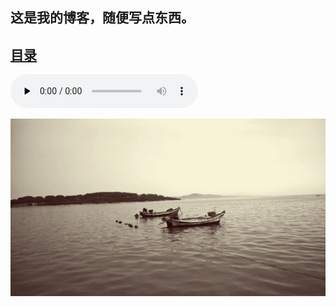 <!-- 这是主页文件 -->
## 这是我的博客，随便写点东西。
## [目录](catalogue.md) 
<audio id="audio" controls="controls" preload="none" autoplay="autoplay"> <source id="mp3" src="http://m10.music.126.net/20190424150615/f4229a2bc332f6a51b5d9e4b91e53d82/ymusic/1738/6f71/1c6e/88bdb9656244a427597b07b29722c14d.mp3"> <audio>   

![](images/Sea.webp)